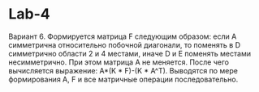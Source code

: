 # Lab-4
Вариант 6.
Формируется матрица F следующим образом: если А симметрична относительно побочной диагонали, то поменять в D симметрично области 2 и 4 местами, иначе D и Е поменять местами несимметрично. При этом матрица А не меняется. После чего вычисляется выражение: A*(K * F)-(K * A^T). Выводятся по мере формирования А, F и все матричные операции последовательно.
